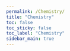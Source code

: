 ```yaml
---
permalink: /Chemistry/
title: "Chemistry"
toc: false
toc_sticky: false
toc_label: "Chemistry"
sidebar_main: true
---
```

